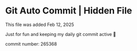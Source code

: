 # Git Auto Commit | Hidden File

This file was added Feb 12, 2025

Just for fun and keeping my daily git commit active 🤪

commit number: 265368
